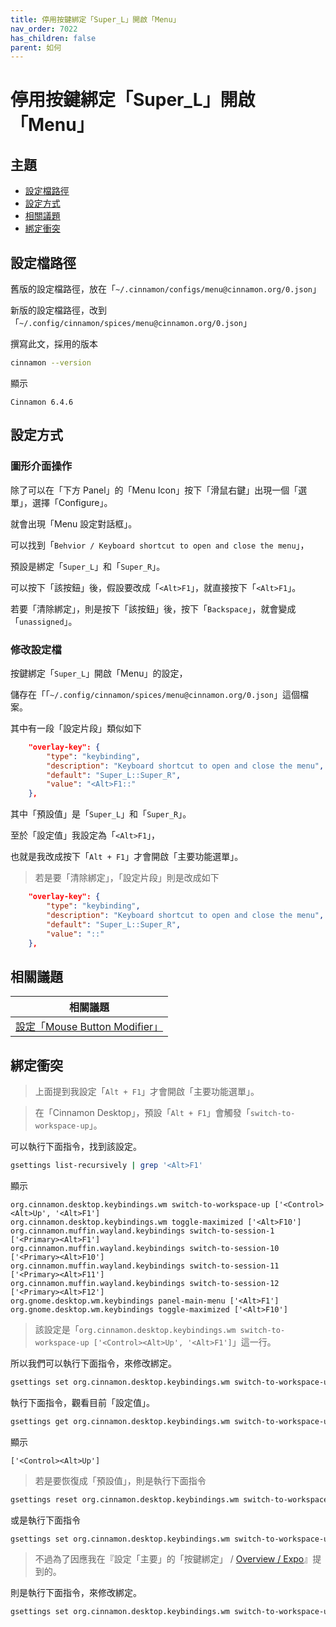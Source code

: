 ```yaml
---
title: 停用按鍵綁定「Super_L」開啟「Menu」
nav_order: 7022
has_children: false
parent: 如何
---
```



# 停用按鍵綁定「Super_L」開啟「Menu」


## 主題

* [設定檔路徑](#設定檔路徑)
* [設定方式](#設定方式)
* [相關議題](#相關議題)
* [綁定衝突](#綁定衝突)




## 設定檔路徑

舊版的設定檔路徑，放在「`~/.cinnamon/configs/menu@cinnamon.org/0.json`」

新版的設定檔路徑，改到「`~/.config/cinnamon/spices/menu@cinnamon.org/0.json`」

撰寫此文，採用的版本

``` sh
cinnamon --version
```

顯示

```
Cinnamon 6.4.6
```




## 設定方式


### 圖形介面操作

除了可以在「下方 Panel」的「Menu Icon」按下「滑鼠右鍵」出現一個「選單」，選擇「Configure」。

就會出現「Menu 設定對話框」。

可以找到「`Behvior / Keyboard shortcut to open and close the menu`」，

預設是綁定「`Super_L`」和「`Super_R`」。

可以按下「該按鈕」後，假設要改成「`<Alt>F1`」，就直接按下「`<Alt>F1`」。

若要「清除綁定」，則是按下「該按鈕」後，按下「`Backspace`」，就會變成「`unassigned`」。


### 修改設定檔

按鍵綁定「`Super_L`」開啟「Menu」的設定，

儲存在「「`~/.config/cinnamon/spices/menu@cinnamon.org/0.json`」這個檔案。

其中有一段「設定片段」類似如下

``` json
    "overlay-key": {
        "type": "keybinding",
        "description": "Keyboard shortcut to open and close the menu",
        "default": "Super_L::Super_R",
        "value": "<Alt>F1::"
    },
```

其中「預設值」是「`Super_L`」和「`Super_R`」。

至於「設定值」我設定為「`<Alt>F1`」，

也就是我改成按下「`Alt + F1`」才會開啟「主要功能選單」。


> 若是要「清除綁定」，「設定片段」則是改成如下

``` json
    "overlay-key": {
        "type": "keybinding",
        "description": "Keyboard shortcut to open and close the menu",
        "default": "Super_L::Super_R",
        "value": "::"
    },
```




## 相關議題

| 相關議題 |
| ------- |
| [設定「Mouse Button Modifier」](https://samwhelp.github.io/note-about-linuxmint-cinnamon/read/howto/config-mouse-button-modifier.html) |




## 綁定衝突

> 上面提到我設定「`Alt + F1`」才會開啟「主要功能選單」。

> 在「Cinnamon Desktop」，預設「`Alt + F1`」會觸發「`switch-to-workspace-up`」。

可以執行下面指令，找到該設定。

``` sh
gsettings list-recursively | grep '<Alt>F1'
```

顯示

```
org.cinnamon.desktop.keybindings.wm switch-to-workspace-up ['<Control><Alt>Up', '<Alt>F1']
org.cinnamon.desktop.keybindings.wm toggle-maximized ['<Alt>F10']
org.cinnamon.muffin.wayland.keybindings switch-to-session-1 ['<Primary><Alt>F1']
org.cinnamon.muffin.wayland.keybindings switch-to-session-10 ['<Primary><Alt>F10']
org.cinnamon.muffin.wayland.keybindings switch-to-session-11 ['<Primary><Alt>F11']
org.cinnamon.muffin.wayland.keybindings switch-to-session-12 ['<Primary><Alt>F12']
org.gnome.desktop.wm.keybindings panel-main-menu ['<Alt>F1']
org.gnome.desktop.wm.keybindings toggle-maximized ['<Alt>F10']
```

> 該設定是「`org.cinnamon.desktop.keybindings.wm switch-to-workspace-up ['<Control><Alt>Up', '<Alt>F1']`」這一行。

所以我們可以執行下面指令，來修改綁定。

``` sh
gsettings set org.cinnamon.desktop.keybindings.wm switch-to-workspace-up "['<Control><Alt>Up']"
```

執行下面指令，觀看目前「設定值」。

``` sh
gsettings get org.cinnamon.desktop.keybindings.wm switch-to-workspace-up
```

顯示

```
['<Control><Alt>Up']
```

> 若是要恢復成「預設值」，則是執行下面指令

``` sh
gsettings reset org.cinnamon.desktop.keybindings.wm switch-to-workspace-up
```

或是執行下面指令

``` sh
gsettings set org.cinnamon.desktop.keybindings.wm switch-to-workspace-up "['<Control><Alt>Up', '<Alt>F1']"
```


> 不過為了因應我在『設定「主要」的「按鍵綁定」 / [Overview / Expo](https://samwhelp.github.io/note-about-linuxmint-cinnamon/read/howto/config-keybind/config-keybind-main.html#overview--expo)』提到的。

則是執行下面指令，來修改綁定。

``` sh
gsettings set org.cinnamon.desktop.keybindings.wm switch-to-workspace-up "['<Super>grave', '<Control><Alt>Up']"
```

